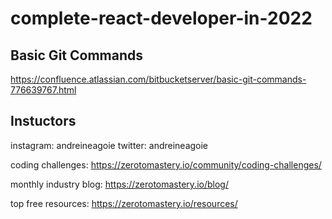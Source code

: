 # complete-react-developer-in-2022


## Basic Git Commands
https://confluence.atlassian.com/bitbucketserver/basic-git-commands-776639767.html


## Instuctors

instagram: andreineagoie
twitter: andreineagoie

coding challenges: https://zerotomastery.io/community/coding-challenges/


monthly industry blog: https://zerotomastery.io/blog/

top free resources: https://zerotomastery.io/resources/